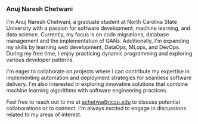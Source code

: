 ### Anuj Naresh Chetwani

I'm Anuj Naresh Chetwani, a graduate student at North Carolina State University with a passion for software development, machine learning, and data science. Currently, my focus is on code migrations, database management and the implementation of GANs. Additionally, I'm expanding my skills by learning web development, DataOps, MLops, and DevOps. During my free time, I enjoy practicing dynamic programming and exploring various developer patterns.

I'm eager to collaborate on projects where I can contribute my expertise in implementing automation and deployment strategies for seamless software delivery. I'm also interested in exploring innovative solutions that combine machine learning algorithms with software engineering practices.

Feel free to reach out to me at achetwa@ncsu.edu to discuss potential collaborations or to connect. I'm always excited to engage in discussions related to my areas of interest.

